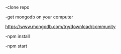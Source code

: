 -clone repo

-get mongodb on your computer

https://www.mongodb.com/try/download/community

-npm install

-npm start 


